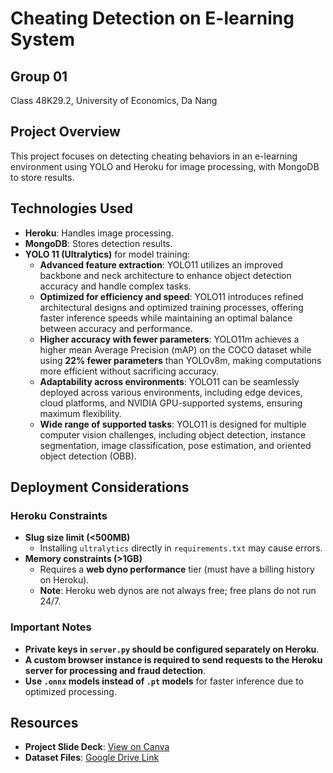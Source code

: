 # Cheating Detection on E-learning System

## Group 01  
Class 48K29.2, University of Economics, Da Nang

## Project Overview
This project focuses on detecting cheating behaviors in an e-learning environment using YOLO and Heroku for image processing, with MongoDB to store results.

## Technologies Used
- **Heroku**: Handles image processing.
- **MongoDB**: Stores detection results.
- **YOLO 11 (Ultralytics)** for model training:
  - **Advanced feature extraction**: YOLO11 utilizes an improved backbone and neck architecture to enhance object detection accuracy and handle complex tasks.
  - **Optimized for efficiency and speed**: YOLO11 introduces refined architectural designs and optimized training processes, offering faster inference speeds while maintaining an optimal balance between accuracy and performance.
  - **Higher accuracy with fewer parameters**: YOLO11m achieves a higher mean Average Precision (mAP) on the COCO dataset while using **22% fewer parameters** than YOLOv8m, making computations more efficient without sacrificing accuracy.
  - **Adaptability across environments**: YOLO11 can be seamlessly deployed across various environments, including edge devices, cloud platforms, and NVIDIA GPU-supported systems, ensuring maximum flexibility.
  - **Wide range of supported tasks**: YOLO11 is designed for multiple computer vision challenges, including object detection, instance segmentation, image classification, pose estimation, and oriented object detection (OBB).

## Deployment Considerations
### Heroku Constraints
- **Slug size limit (<500MB)**
  - Installing `ultralytics` directly in `requirements.txt` may cause errors.
- **Memory constraints (>1GB)**
  - Requires a **web dyno performance** tier (must have a billing history on Heroku).
  - **Note**: Heroku web dynos are not always free; free plans do not run 24/7.

### Important Notes
- **Private keys in `server.py` should be configured separately on Heroku**.
- **A custom browser instance is required to send requests to the Heroku server for processing and fraud detection**.
- **Use `.onnx` models instead of `.pt` models** for faster inference due to optimized processing.

## Resources
- **Project Slide Deck**: [View on Canva](https://www.canva.com/design/DAGZCwukvYs/hKtLQSynDBiaWM8Xj-Umlg/edit)
- **Dataset Files**: [Google Drive Link](https://drive.google.com/drive/folders/1yMAa2kS8hEY1qugx7as4dGPG1D0FjM3F?fbclid=IwY2xjawIerl1leHRuA2FlbQIxMAABHW9L6700nEN5Esi9TODyXAvM-luxcjDGrG4KSsl9ISXdu87Te4eZRYcNVQ_aem_jwrchz3NcqmGykHgcTlAaw)


